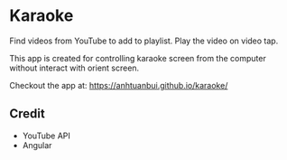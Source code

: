 # Karaoke

Find videos from YouTube to add to playlist. Play the video on video tap. 

This app is created for controlling karaoke screen from the computer without interact with orient screen.

Checkout the app at: https://anhtuanbui.github.io/karaoke/

## Credit

- YouTube API
- Angular

